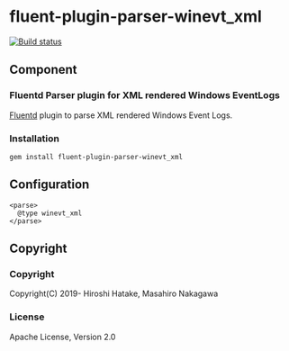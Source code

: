 # fluent-plugin-parser-winevt_xml

[![Build status](https://ci.appveyor.com/api/projects/status/eb0capv0q70u381f/branch/master?svg=true)](https://ci.appveyor.com/project/fluent/fluent-plugin-parser-winevt-xml/branch/master)

## Component

### Fluentd Parser plugin for XML rendered Windows EventLogs

[Fluentd](https://www.fluentd.org/) plugin to parse XML rendered Windows Event Logs.

### Installation

```
gem install fluent-plugin-parser-winevt_xml
```

## Configuration

```aconf
<parse>
  @type winevt_xml
</parse>
```

## Copyright

### Copyright

Copyright(C) 2019- Hiroshi Hatake, Masahiro Nakagawa

### License

Apache License, Version 2.0
